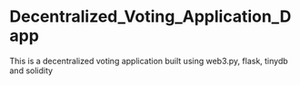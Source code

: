 # Decentralized_Voting_Application_Dapp
This is a decentralized voting application built using web3.py, flask, tinydb and solidity
